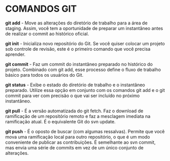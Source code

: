# COMANDOS GIT


**git add** - Move as alterações do diretório de trabalho para a área de staging. Assim, você tem a oportunidade de preparar um instantâneo antes de realizar o commit ao histórico oficial.

__git init__ - Inicializa novo repositório do Git. Se você quiser colocar um projeto sob controle de revisão, este é o primeiro comando que você precisa aprender.

**git commit** - Faz um commit do instantâneo preparado no histórico do projeto. Combinado com git add, esse processo define o fluxo de trabalho básico para todos os usuários do Git.

**git status** - Exibe o estado do diretório de trabalho e o instantâneo preparado. Utilize essa opção em conjunto com os comandos git add e o git commit para ver com precisão o que vai ser incluído no próximo instantâneo.

**git pull** - É a versão automatizada do git fetch. Faz o download de ramificação de um repositório remoto e faz a mesclagem imediata na ramificação atual. É o equivalente Git do svn update.

**git push** - É o oposto de buscar (com algumas ressalvas). Permite que você mova uma ramificação local para outro repositório, o que é um modo conveniente de publicar as contribuições. É semelhante ao svn commit, mas envia uma série de commits em vez de um único conjunto de alterações.
